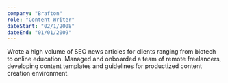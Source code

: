 ```yaml
---
company: "Brafton"
role: "Content Writer"
dateStart: "02/1/2008"
dateEnd: "01/01/2009"
---
```

Wrote a high volume of SEO news articles for clients ranging from biotech to online education. Managed and onboarded a team of remote freelancers, developing content templates and guidelines for productized content creation environment.